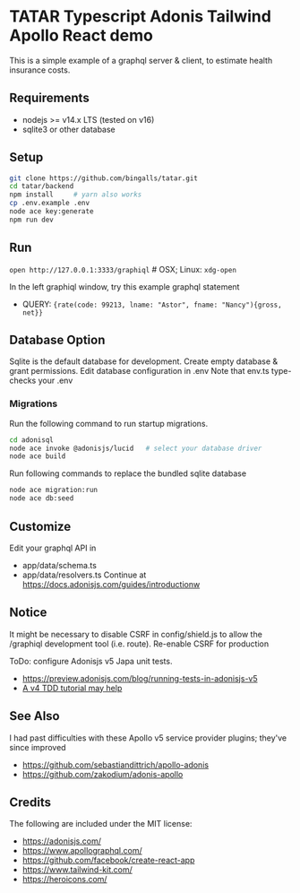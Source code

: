 # TATAR Typescript Adonis Tailwind Apollo React demo
This is a simple example of a graphql server & client, to estimate health insurance costs.

## Requirements
* nodejs >= v14.x LTS (tested on v16)
* sqlite3 or other database

## Setup

```bash
git clone https://github.com/bingalls/tatar.git
cd tatar/backend
npm install     # yarn also works
cp .env.example .env
node ace key:generate
npm run dev
```

## Run
`open http://127.0.0.1:3333/graphiql` # OSX; Linux: `xdg-open`

In the left graphiql window, try this example graphql statement
* QUERY: ` {rate(code: 99213, lname: "Astor", fname: "Nancy"){gross, net}} `

## Database Option
Sqlite is the default database for development.
Create empty database & grant permissions.
Edit database configuration in .env
Note that env.ts type-checks your .env

### Migrations
Run the following command to run startup migrations.

```bash
cd adonisql
node ace invoke @adonisjs/lucid   # select your database driver
node ace build
```
Run following commands to replace the bundled sqlite database
```bash
node ace migration:run
node ace db:seed
```
## Customize
Edit your graphql API in
* app/data/schema.ts
* app/data/resolvers.ts
Continue at https://docs.adonisjs.com/guides/introductionw

## Notice
It might be necessary to disable CSRF in config/shield.js to allow the /graphiql development tool (i.e. route).
Re-enable CSRF for production

ToDo: configure Adonisjs v5 Japa unit tests.
* https://preview.adonisjs.com/blog/running-tests-in-adonisjs-v5
* [A v4 TDD tutorial may help
](https://dev.to/michi/tdd-course-with-adonisjs-1-let-s-build-a-simple-forum-199)

## See Also
I had past difficulties with these Apollo v5 service provider plugins; they've since improved
* https://github.com/sebastiandittrich/apollo-adonis
* https://github.com/zakodium/adonis-apollo

## Credits
The following are included under the MIT license:
* https://adonisjs.com/
* https://www.apollographql.com/
* https://github.com/facebook/create-react-app
* https://www.tailwind-kit.com/
* https://heroicons.com/

